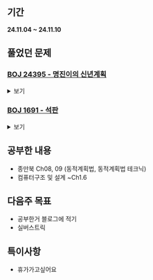 ## 기간
**24.11.04 ~ 24.11.10**

## 풀었던 문제

### [BOJ 24395 - 명진이의 신년계획](https://www.acmicpc.net/problem/24395)
<details>
<summary>보기</summary> 

- 정보
    - Tier: GoldⅢ
    - Tag: DP

- 타임라인
    - Problem Open: 11/05 22:00
    - Tag Open: 11/05 22:00 (DP)
    - Solve: 11/05 23:03

- 풀이
    - 알약의 개수에 따라 가질 수 있는 최댓값 경우의 수는 2500가지, 학생의 수는 최대 10만명이므로 비둘기집 원리에 의해 중복되는 것이 반드시 존재
    - 따라서 먼저 처방 알약의 종류에 따른 최댓값을 먼저 만든 후, 이에 따른 위험도를 대응 후 정렬
    - $memo[i][j][k] =$ $i$번째 질병까지 보았을 때 빨간 약 $j$개와, 파란 약 $k$개를 받는 최대 위험도 (코드 참조)
    - 실제 풀이는 2차원 배열로 curMemo와 nxtMemo를 사용하여 배열 복사를 활용하여 진행

- 회고
    - 풀이는 금방 생각났으나 구현에 버벅임.
    - 조건도 확실히 봐가며 풀이하자.
 
- 코드
  - ```cpp
    #include <iostream>
    #include <vector>
    #include <algorithm>
    
    using namespace std;
    
    struct disease { int blueM, redM, risk; };
    struct student { int num, blueM, redM, risk; };
    
    int N, M;
    vector <student> studentVec;
    vector <disease> diseaseVec;
    vector <vector <int>> memo;
    
    void findMaxRisk() {
        memo.resize(51, vector <int> (51, -1));
        memo[0][0] = 0;
    
        for (int i = 0; i < M; i++) {
            auto nxtMemo = memo;
            auto &curD = diseaseVec[i];
            
            for (int r = curD.redM; r <= 50; r++) {
                for (int b = curD.blueM; b <= 50; b++) {
                    if (memo[r - curD.redM][b - curD.blueM] == -1) {
                        nxtMemo[r][b] = memo[r][b];
                    } else {
                        nxtMemo[r][b] = max(memo[r][b], memo[r - curD.redM][b - curD.blueM] + curD.risk);
                    }
                }
            }
    
            memo = nxtMemo;
        }
    }
    
    void getStudentsRisk() {
        for (auto &p : studentVec) {
            p.risk = (memo[p.redM][p.blueM] == -1 ? 0 : memo[p.redM][p.blueM]);
        }
    }
    
    int main() {
        // fastIO
        ios_base::sync_with_stdio(false);
        cin.tie(NULL); cout.tie(NULL);
    
        // init && input
        cin >> N >> M;
    
        studentVec.resize(N);
        diseaseVec.resize(M);
    
        for (int i = 0; i < M; i++) {
            cin >> diseaseVec[i].redM >> diseaseVec[i].blueM >> diseaseVec[i].risk;
        }
    
        for (int i = 1; i <= N; i++) {
            cin >> studentVec[i - 1].redM >> studentVec[i - 1].blueM;
            studentVec[i - 1].num = i;
        }
    
        // solve
        findMaxRisk();
        getStudentsRisk();
    
        sort(studentVec.begin(), studentVec.end(), [](student &p1, student &p2) -> bool {
            if (p1.risk == p2.risk) return p1.num < p2.num;
            return p1.risk < p2.risk;
        });
    
        // output
        for (auto &p : studentVec) {
            cout << p.num << ' ' << p.risk << '\n';
        }
        return 0;
    }
    ```

</details>

### [BOJ 1691 - 석판](https://www.acmicpc.net/problem/1691)
<details>
<summary>보기</summary> 

- 정보
    - Tier: GoldⅠ
    - Tag: DP

- 타임라인
    - Problem Open: 11/08 11:44
    - Tag Open: 11/08 11:44 (DP)
    - Solve: 11/08 12:12

- 풀이
    - $memo[i][j] =$ 사각형의 길이가 $i$, 높이가 $j$일때 최소 손실값
    - 코드 참조

- 회고
    - 태그 알고 하니 그냥 바로 풀리는 문제..
    - DP인거 모르고 했어도 바로 풀렸을까..?
 
- 코드
  - ```cpp
    #include <iostream>
    #include <vector>
    
    using namespace std;
    
    struct square { int w, h; };
    
    int W, H, N;
    vector <square> vec;
    vector <vector <int>> memo;
    
    int cutSq (int w, int h) {
        if (memo[w][h] != -1) return memo[w][h];
    
        memo[w][h] = (w != 0 && h != 0 ? w * h : 0);
        for (auto &sq : vec) {
            if (sq.w > w || sq.h > h) continue;
            memo[w][h] = min(memo[w][h], min(cutSq(w - sq.w, sq.h) + cutSq(w, h - sq.h), cutSq(sq.w, h - sq.h) + cutSq(w - sq.w, h)));
        }
        return memo[w][h];
    }
    
    int main() {
        // fastIO
        ios_base::sync_with_stdio(false);
        cin.tie(NULL); cout.tie(NULL);
        
        // init && input
        cin >> W >> H >> N;
    
        memo.resize(W + 1, vector <int> (H + 1, -1));
        vec.resize(N);
    
        for (auto &sq : vec) {
            cin >> sq.w >> sq.h;
        }
    
        // solve
        cout << cutSq(W, H);
        return 0;
    }
    ```

</details>

## 공부한 내용
- 종만북 Ch08, 09 (동적계획법, 동적계획법 테크닉)
- 컴퓨터구조 및 설계 ~Ch1.6

## 다음주 목표
- 공부한거 블로그에 적기
- 실버스트릭

## 특이사항
- 휴가가고싶어요
